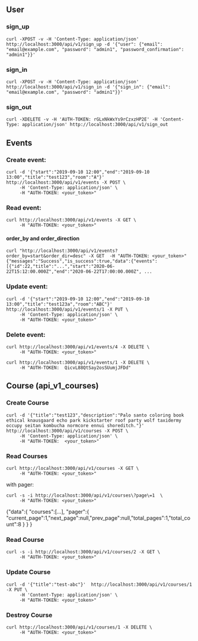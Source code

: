 
## User

### sign_up


    curl -XPOST -v -H 'Content-Type: application/json' http://localhost:3000/api/v1/sign_up -d '{"user": {"email": "email@example.com", "password": "admin1", "password_confirmation": "admin1"}}'

### sign_in

    curl -XPOST -v -H 'Content-Type: application/json' http://localhost:3000/api/v1/sign_in -d '{"sign_in": {"email": "email@example.com", "password": "admin1"}}'

### sign_out

    curl -XDELETE -v -H 'AUTH-TOKEN: rGLxNkWxYs9rCzxzHP2E' -H 'Content-Type: application/json' http://localhost:3000/api/v1/sign_out


## Events

### Create event:

    curl -d '{"start":"2019-09-10 12:00","end":"2019-09-10 13:00","title":"test123","room":"A"}' http://localhost:3000/api/v1/events -X POST \
         -H 'Content-Type: application/json' \
         -H "AUTH-TOKEN: <your_token>"


### Read event:

    curl http://localhost:3000/api/v1/events -X GET \
         -H "AUTH-TOKEN: <your_token>"

#### order_by and order_direction

    curl "http://localhost:3000/api/v1/events?order_by=start&order_dir=desc" -X GET  -H "AUTH-TOKEN: <your_token>"
    {"messages":"Success","is_success":true,"data":{"events":[{"id":22,"title":"...","start":"2020-06-22T15:12:00.000Z","end":"2020-06-22T17:00:00.000Z", ...


### Update event:

    curl -d '{"start":"2019-09-10 12:00","end":"2019-09-10 13:00","title":"test123a","room":"ABC"}'  http://localhost:3000/api/v1/events/1 -X PUT \
         -H 'Content-Type: application/json' \
         -H "AUTH-TOKEN: <your_token>"


### Delete event:

    curl http://localhost:3000/api/v1/events/4 -X DELETE \
         -H "AUTH-TOKEN: <your_token>"

    curl http://localhost:3000/api/v1/events/1 -X DELETE \
         -H "AUTH-TOKEN:  QicvL88QtSay2osSUumjJFDd"


## Course (api_v1_courses)

### Create Course

    curl -d '{"title":"test123","description":"Palo santo coloring book ethical knausgaard echo park kickstarter roof party wolf taxidermy occupy seitan kombucha normcore ennui shoreditch."}' http://localhost:3000/api/v1/courses -X POST \
         -H 'Content-Type: application/json' \
         -H "AUTH-TOKEN:  <your_token>"


### Read Courses


    curl http://localhost:3000/api/v1/courses -X GET \
         -H "AUTH-TOKEN: <your_token>"

with pager:

    curl -s -i http://localhost:3000/api/v1/courses\?page\=1  \
         -H "AUTH-TOKEN: <your_token>"

   {"data":{
      "courses":[...],
      "pager":{
         "current_page":1,"next_page":null,"prev_page":null,"total_pages":1,"total_count":8
       }
     }
   }


### Read Course

    curl -s -i http://localhost:3000/api/v1/courses/2 -X GET \
         -H "AUTH-TOKEN: <your_token>"


### Update Course

    curl -d '{"title":"test-abc"}'  http://localhost:3000/api/v1/courses/1 -X PUT \
         -H 'Content-Type: application/json' \
         -H "AUTH-TOKEN: <your_token>"


### Destroy Course

    curl http://localhost:3000/api/v1/courses/1 -X DELETE \
         -H "AUTH-TOKEN: <your_token>"


